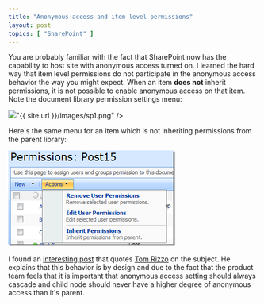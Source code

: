 ```yaml
---
title: "Anonymous access and item level permissions"
layout: post
topics: [ "SharePoint" ]
---
```


You are probably familiar with the fact that SharePoint now has the capability to host site with anonymous access turned on. I learned the hard way that item level permissions do not participate in the anonymous access behavior the way you might expect. When an item **does not** inherit permissions, it is not possible to enable anonymous access on that item.
Note the document library permission settings menu:

<div class="vinette">
<img src=

"{{ site.url }}/images/sp1.png" />
</div>

Here's the same menu for an item which is not inheriting permissions from the parent library:

<div class="vinette">
<img src=" /images/sp2.png" />
</div>

I found an [interesting post](http://yvonneharryman.wordpress.com/2007/11/23/follow-up-on-anonymous-access-and-item-level-permissions-from-sharepoint-connections-07/) that quotes [Tom Rizzo](http://blogs.msdn.com/thomriz/) on the subject. He explains that this behavior is by design and due to the fact that the product team feels that it is important that anonymous access setting should always cascade and child node should never have a higher degree of anonymous access than it's parent.
